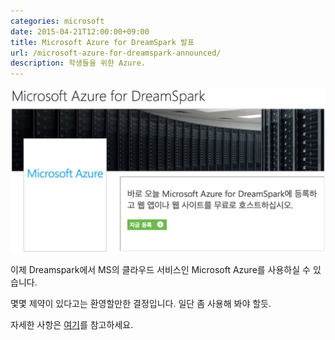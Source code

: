 ```yaml
---
categories: microsoft
date: 2015-04-21T12:00:00+09:00
title: Microsoft Azure for DreamSpark 발표
url: /microsoft-azure-for-dreamspark-announced/
description: 학생들을 위한 Azure.
---
```


![Azure for Dreamspark](01.png)

이제 Dreamspark에서 MS의 클라우드 서비스인 Microsoft Azure를 사용하실 수 있습니다.

몇몇 제약이 있다고는 환영할만한 결정입니다. 일단 좀 사용해 봐야 할듯.

자세한 사항은 [여기](http://www.dreamspark.com/Product/Product.aspx?productid=99)를 참고하세요.
